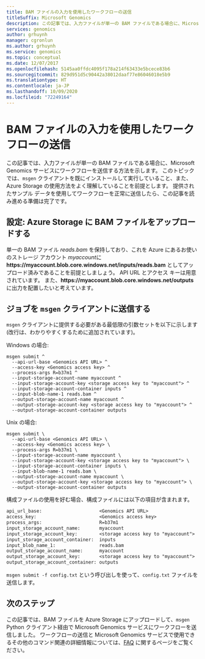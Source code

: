 ```yaml
---
title: BAM ファイルの入力を使用したワークフローの送信
titleSuffix: Microsoft Genomics
description: この記事では、入力ファイルが単一の BAM ファイルである場合に、Microsoft Genomics サービスにワークフローを送信する方法を示します。
services: genomics
author: grhuynh
manager: cgronlun
ms.author: grhuynh
ms.service: genomics
ms.topic: conceptual
ms.date: 12/07/2017
ms.openlocfilehash: 5145aa0ffdc4095f178a214f63433e5bcece83b6
ms.sourcegitcommit: 829d951d5c90442a38012daaf77e86046018e5b9
ms.translationtype: HT
ms.contentlocale: ja-JP
ms.lasthandoff: 10/09/2020
ms.locfileid: "72249164"
---
```

# <a name="submit-a-workflow-using-a-bam-file-input"></a>BAM ファイルの入力を使用したワークフローの送信

この記事では、入力ファイルが単一の BAM ファイルである場合に、Microsoft Genomics サービスにワークフローを送信する方法を示します。 このトピックでは、`msgen` クライアントを既にインストールして実行していること、また、Azure Storage の使用方法をよく理解していることを前提とします。 提供されたサンプル データを使用してワークフローを正常に送信したら、この記事を読み進める準備は完了です。 

## <a name="set-up-upload-your-bam-file-to-azure-storage"></a>設定: Azure Storage に BAM ファイルをアップロードする
単一の BAM ファイル *reads.bam* を保持しており、これを Azure にあるお使いのストレージ アカウント *myaccount*に **https://<span></span>myaccount.blob.core<span></span>.windows<span></span>.net<span></span>/inputs/reads<span></span>.bam<span></span>** としてアップロード済みであることを前提としましょう。 API URL とアクセス キーは用意されています。 また、**https://<span></span>myaccount.blob.core<span></span>.windows<span></span>.net<span></span>/outputs<span></span>** に出力を配置したいと考えています。



## <a name="submit-your-job-to-the-msgen-client"></a>ジョブを `msgen` クライアントに送信する 


`msgen` クライアントに提供する必要がある最低限の引数セットを以下に示します (改行は、わかりやすくするために追加されています)。

Windows の場合:

```
msgen submit ^
  --api-url-base <Genomics API URL> ^
  --access-key <Genomics access key> ^
  --process-args R=b37m1 ^
  --input-storage-account-name myaccount ^
  --input-storage-account-key <storage access key to "myaccount"> ^
  --input-storage-account-container inputs ^
  --input-blob-name-1 reads.bam ^
  --output-storage-account-name myaccount ^
  --output-storage-account-key <storage access key to "myaccount"> ^
  --output-storage-account-container outputs
```


Unix の場合:

```
msgen submit \
  --api-url-base <Genomics API URL> \
  --access-key <Genomics access key> \
  --process-args R=b37m1 \
  --input-storage-account-name myaccount \
  --input-storage-account-key <storage access key to "myaccount"> \
  --input-storage-account-container inputs \
  --input-blob-name-1 reads.bam \
  --output-storage-account-name myaccount \
  --output-storage-account-key <storage access key to "myaccount"> \
  --output-storage-account-container outputs
```


構成ファイルの使用を好む場合、構成ファイルには以下の項目が含まれます。

``` config.txt
api_url_base:                     <Genomics API URL>
access_key:                       <Genomics access key>
process_args:                     R=b37m1
input_storage_account_name:       myaccount
input_storage_account_key:        <storage access key to "myaccount">
input_storage_account_container:  inputs
input_blob_name_1:                reads.bam
output_storage_account_name:      myaccount
output_storage_account_key:       <storage access key to "myaccount">
output_storage_account_container: outputs
```

`msgen submit -f config.txt` という呼び出しを使って、`config.txt` ファイルを送信します。

## <a name="next-steps"></a>次のステップ
この記事では、BAM ファイルを Azure Storage にアップロードして、`msgen` Python クライアント経由で Microsoft Genomics サービスにワークフローを送信しました。 ワークフローの送信と Microsoft Genomics サービスで使用できるその他のコマンド関連の詳細情報については、[FAQ](frequently-asked-questions-genomics.md) に関するページをご覧ください。 
